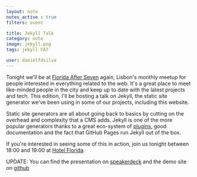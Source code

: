 ```yaml
---
layout: note
notes_active : true
filters: event

title: Jekyll Talk
category: note
image: jekyll.png
tags: jekyll FA7

user: danielfdsilva
---
```

Tonight we'll be at [Florida After Seven](http://floridaafterseven.com) again, Lisbon's monthly meetup for people interested in everything related to the web. It's a great place to meet like-minded people in the city and keep up to date with the latest projects and tech. This edition, I'll be hosting a talk on Jekyll, the static site generator we've been using in some of our projects, including this website.

Static site generators are all about going back to basics by cutting on the overhead and complexity that a CMS adds. Jekyll is one of the more popular generators thanks to a great eco-system of [plugins](http://jekyllrb.com/docs/plugins/), good documentation and the fact that GitHub Pages run Jekyll out of the box.

If you're interested in seeing some of this in action, join us tonight between 18:00 and 19:00 at [Hotel Florida](https://www.facebook.com/events/161494977352214/).

UPDATE: You can find the presentation on [speakerdeck](https://speakerdeck.com/danielfdsilva/intro-to-jekyll) and the demo site on [github](https://github.com/danielfdsilva/FA7_21_jekyll)

